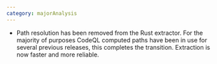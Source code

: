 ```yaml
---
category: majorAnalysis
---
```

* Path resolution has been removed from the Rust extractor. For the majority of purposes CodeQL computed paths have been in use for several previous releases, this completes the transition. Extraction is now faster and more reliable.
